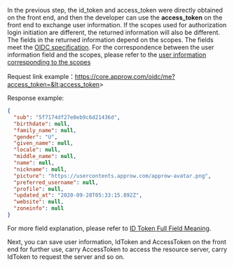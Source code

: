 <IntegrationDetailCard title="Complete Authentication">

In the previous step, the id_token and access_token were directly obtained on the front end, and then the developer can use the **access_token** on the front end to exchange user information. If the scopes used for authorization login initiation are different, the returned information will also be different. The fields in the returned information depend on the scopes. The fields meet the [OIDC specification](https://openid.net/specs/openid-connect-core-1_0.html#AuthorizationExamples). For the correspondence between the user information field and the scopes, please refer to the [user information corresponding to the scopes](/docs/en/concepts/oidc-common-questions.md#information-stored-in-socpe)

<ApiMethodSpec method="get" host="https://core.approw.com" path="/oidc/me" summary="Use access_token in exchange for user information">
<template slot="queryParams">
<ApiMethodParam name="access_token" type="string" required description="access_token" />
</template>
<template slot="response">
<ApiMethodResponse>

```json
{
  "sub": "5f7174df27e0eb9c6d21436d",
  "birthdate": null,
  "family_name": null,
  "gender": "U",
  "given_name": null,
  "locale": null,
  "middle_name": null,
  "name": null,
  "nickname": null,
  "picture": "https://usercontents.approw.com/approw-avatar.png",
  "preferred_username": null,
  "profile": null,
  "updated_at": "2020-09-28T05:33:15.892Z",
  "website": null,
  "zoneinfo": null
}
```

</ApiMethodResponse>
</template>
</ApiMethodSpec>

Request link example：https://core.approw.com/oidc/me?access_token=&lt;access_token&gt;

Response example:

```json
{
  "sub": "5f7174df27e0eb9c6d21436d",
  "birthdate": null,
  "family_name": null,
  "gender": "U",
  "given_name": null,
  "locale": null,
  "middle_name": null,
  "name": null,
  "nickname": null,
  "picture": "https://usercontents.approw.com/approw-avatar.png",
  "preferred_username": null,
  "profile": null,
  "updated_at": "2020-09-28T05:33:15.892Z",
  "website": null,
  "zoneinfo": null
}
```

For more field explanation, please refer to [ID Token Full Field Meaning](/docs/en/concepts/id-token.md#id-token-完整字段含义).

Next, you can save user information, IdToken and AccessToken on the front end for further use, carry AccessToken to access the resource server, carry IdToken to request the server and so on.

</IntegrationDetailCard>
